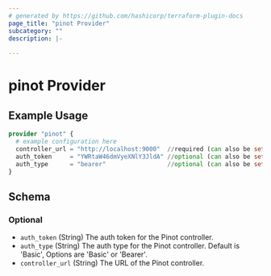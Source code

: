 ```yaml
---
# generated by https://github.com/hashicorp/terraform-plugin-docs
page_title: "pinot Provider"
subcategory: ""
description: |-
  
---
```


# pinot Provider



## Example Usage

```terraform
provider "pinot" {
  # example configuration here
  controller_url = "http://localhost:9000"  //required (can also be set via environment variable PINOT_CONTROLLER_URL)
  auth_token     = "YWRtaW46dmVyeXNlY3JldA" //optional (can also be set via environment variable PINOT_AUTH_TOKEN)
  auth_type      = "bearer"                 //optional (can also be set via environment variable PINOT_AUTH_TYPE)
}
```

<!-- schema generated by tfplugindocs -->
## Schema

### Optional

- `auth_token` (String) The auth token for the Pinot controller.
- `auth_type` (String) The auth type for the Pinot controller. Default is 'Basic', Options are 'Basic' or 'Bearer'.
- `controller_url` (String) The URL of the Pinot controller.
